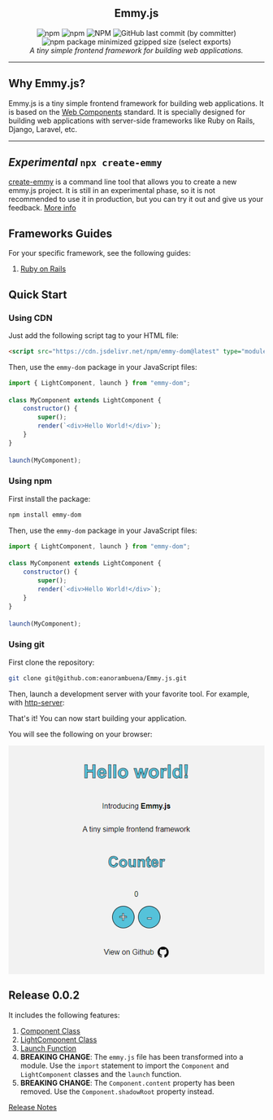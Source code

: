 <section align="center" style="display: flex; flex-direction: column">
  <h1>Emmy.js</h1>
  <div>
    <img alt="npm" src="https://img.shields.io/npm/v/emmy-dom"/>
    <img alt="npm" src="https://img.shields.io/npm/dt/emmy-dom"/>
    <img alt="NPM" src="https://img.shields.io/npm/l/emmy-dom"/>
    <img alt="GitHub last commit (by committer)" src="https://img.shields.io/github/last-commit/eanorambuena/Emmy.js"/>
    <img alt="npm package minimized gzipped size (select exports)" src="https://img.shields.io/bundlejs/size/emmy-dom"/>
  </div>
  <i>A tiny simple frontend framework for building web applications.</i>
</section>
<hr />

## Why Emmy.js?
Emmy.js is a tiny simple frontend framework for building web applications. It is based on the [Web Components](https://developer.mozilla.org/en-US/docs/Web/Web_Components) standard.
It is specially designed for building web applications with server-side frameworks like Ruby on Rails, Django, Laravel, etc.

<hr />

## _Experimental_ `npx create-emmy`
[create-emmy](https://www.npmjs.com/package/create-emmy) is a command line tool that allows you to create a new emmy.js project.
It is still in an experimental phase, so it is not recommended to use it in production, but you can try it out and give us your feedback. [More info](https://github.com/emmyjs/create-emmy#readme)

## Frameworks Guides
For your specific framework, see the following guides:
1. [Ruby on Rails](docs/0.0.2/guides/ruby-on-rails.md)

## Quick Start
### Using CDN
Just add the following script tag to your HTML file:

```html
<script src="https://cdn.jsdelivr.net/npm/emmy-dom@latest" type="module"></script>
```

Then, use the `emmy-dom` package in your JavaScript files:

```javascript
import { LightComponent, launch } from "emmy-dom";

class MyComponent extends LightComponent {
    constructor() {
        super();
        render(`<div>Hello World!</div>`);
    }
}

launch(MyComponent);
```

### Using npm
First install the package:

```bash
npm install emmy-dom
```

Then, use the `emmy-dom` package in your JavaScript files:

```javascript
import { LightComponent, launch } from "emmy-dom";

class MyComponent extends LightComponent {
    constructor() {
        super();
        render(`<div>Hello World!</div>`);
    }
}

launch(MyComponent);
```

### Using git
First clone the repository:

```bash
git clone git@github.com:eanorambuena/Emmy.js.git
```

Then, launch a development server with your favorite tool. For example, with [http-server](https://www.npmjs.com/package/http-server):

That's it! You can now start building your application.

You will see the following on your browser:

<section align="center" style="display: flex; flex-direction: column">
  <img src="docs/image.png" />
</section>

## Release 0.0.2
It includes the following features:
1. [Component Class](docs/0.0.2a1/component-class.md)
2. [LightComponent Class](docs/0.0.2a1/light-component-class.md)
3. [Launch Function](docs/0.0.2a1/launch-function.md)
4. **BREAKING CHANGE**: The `emmy.js` file has been transformed into a module. Use the `import` statement to import the `Component` and `LightComponent` classes and the `launch` function.
5. **BREAKING CHANGE**: The `Component.content` property has been removed. Use the `Component.shadowRoot` property instead.

[Release Notes](docs/releases.md)
